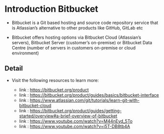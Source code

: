 # Introduction Bitbucket 

- Bitbucket is a Git based hosting and source code repository service that is Atlassian’s alternative to other products like GitHub, GitLab etc

- Bitbucket offers hosting options via Bitbucket Cloud (Atlassian’s servers), Bitbucket Server (customer’s on-premise) or Bitbucket Data Centre (number of servers in customers on-premise or cloud environment)

## Detail

-   Visit the following resources to learn more:

    - link : https://bitbucket.org/product
    - link : https://bitbucket.org/product/guides/basics/bitbucket-interface
    - link : https://www.atlassian.com/git/tutorials/learn-git-with-bitbucket-cloud
    - link : https://bitbucket.org/product/guides/getting-started/overview#a-brief-overview-of-bitbucket
    - link : https://www.youtube.com/watch?v=M44nEyd_5To
    - link : https://www.youtube.com/watch?v=i5T-DB8tb4A

























